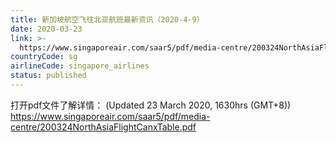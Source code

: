 ```yaml
---
title: 新加坡航空飞往北亚航班最新资讯（2020-4-9）
date: 2020-03-23
link: >-
  https://www.singaporeair.com/saar5/pdf/media-centre/200324NorthAsiaFlightCanxTable.pdf
countryCode: sg
airlineCode: singapore_airlines
status: published
---
```

打开pdf文件了解详情：
(Updated 23 March 2020, 1630hrs (GMT+8))
https://www.singaporeair.com/saar5/pdf/media-centre/200324NorthAsiaFlightCanxTable.pdf
